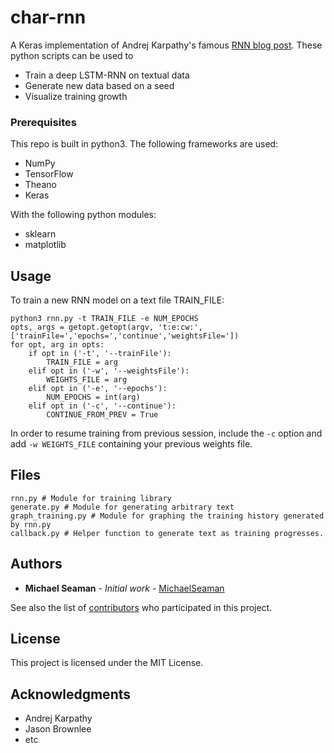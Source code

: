 # char-rnn

A Keras implementation of Andrej Karpathy's famous [RNN blog post](http://karpathy.github.io/2015/05/21/rnn-effectiveness/). These python scripts can be used to
  * Train a deep LSTM-RNN on textual data
  * Generate new data based on a seed
  * Visualize training growth


### Prerequisites

This repo is built in python3. The following frameworks are used:
  * NumPy
  * TensorFlow
  * Theano
  * Keras

With the following python modules:
  * sklearn
  * matplotlib

## Usage
To train a new RNN model on a text file TRAIN_FILE:
```
python3 rnn.py -t TRAIN_FILE -e NUM_EPOCHS
opts, args = getopt.getopt(argv, 't:e:cw:', ['trainFile=','epochs=','continue','weightsFile='])
for opt, arg in opts:
    if opt in ('-t', '--trainFile'):
        TRAIN_FILE = arg
    elif opt in ('-w', '--weightsFile'):
        WEIGHTS_FILE = arg
    elif opt in ('-e', '--epochs'):
        NUM_EPOCHS = int(arg)
    elif opt in ('-c', '--continue'):
        CONTINUE_FROM_PREV = True
```
In order to resume training from previous session, include the `-c` option and add `-w WEIGHTS_FILE` containing your previous weights file.


## Files

```
rnn.py # Module for training library
generate.py # Module for generating arbitrary text
graph_training.py # Module for graphing the training history generated by rnn.py
callback.py # Helper function to generate text as training progresses.
```


## Authors

* **Michael Seaman** - *Initial work* - [MichaelSeaman](https://github.com/MichaelSeaman)

See also the list of [contributors](https://github.com/your/project/contributors) who participated in this project.

## License

This project is licensed under the MIT License.

## Acknowledgments

* Andrej Karpathy
* Jason Brownlee
* etc
